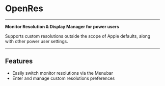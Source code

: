 # OpenRes

-----------

**Monitor Resolution & Display Manager for power users**

Supports custom resolutions outside the scope of Apple defaults,
along with other power user settings.


-----------

## Features

- Easily switch monitor resolutions via the Menubar
- Enter and manage custom resolutions preferences
